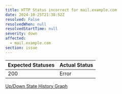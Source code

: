 ```yaml
---
title: HTTP Status incorrect for mail.example.com
date: 2024-10-25T21:38:52Z
resolved: False
resolvedWhen: null
resolvedStartTime: null
severity: down
affected:
  - mail.example.com
section: issue
---
```


| Expected Statuses | Actual Status  |
|-------------------|----------------|
| 200 | Error |

[Up/Down State History Graph](mail.example.com-http.html)